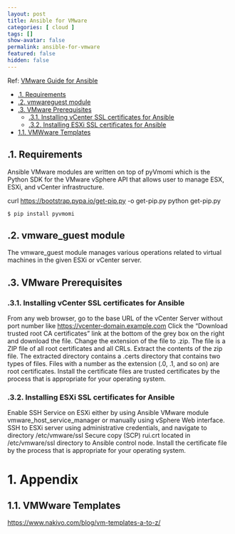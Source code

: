 ```yaml
---
layout: post
title: Ansible for VMware
categories: [ cloud ]
tags: []
show-avatar: false
permalink: ansible-for-vmware
featured: false
hidden: false
---
```


Ref: [VMware Guide for Ansible](https://docs.ansible.com/ansible/latest/scenario_guides/guide_vmware.html)

<!-- TOC -->

- [.1. Requirements](#1-requirements)
- [.2. vmwareguest module](#2-vmwareguest-module)
- [.3. VMware Prerequisites](#3-vmware-prerequisites)
  - [.3.1. Installing vCenter SSL certificates for Ansible](#31-installing-vcenter-ssl-certificates-for-ansible)
  - [.3.2. Installing ESXi SSL certificates for Ansible](#32-installing-esxi-ssl-certificates-for-ansible)
- [1.1. VMWware Templates](#11-vmwware-templates)

<!-- /TOC -->

## .1. Requirements
Ansible VMware modules are written on top of pyVmomi which is the Python SDK for the VMware vSphere API that allows user to manage ESX, ESXi, and vCenter infrastructure. 

curl https://bootstrap.pypa.io/get-pip.py -o get-pip.py
python get-pip.py

```
$ pip install pyvmomi
```

## .2. vmware_guest module
The vmware_guest module manages various operations related to virtual machines in the given ESXi or vCenter server.

## .3. VMware Prerequisites

### .3.1. Installing vCenter SSL certificates for Ansible
From any web browser, go to the base URL of the vCenter Server without port number like https://vcenter-domain.example.com
Click the “Download trusted root CA certificates” link at the bottom of the grey box on the right and download the file.
Change the extension of the file to .zip. The file is a ZIP file of all root certificates and all CRLs.
Extract the contents of the zip file. The extracted directory contains a .certs directory that contains two types of files. Files with a number as the extension (.0, .1, and so on) are root certificates.
Install the certificate files are trusted certificates by the process that is appropriate for your operating system.

### .3.2. Installing ESXi SSL certificates for Ansible
Enable SSH Service on ESXi either by using Ansible VMware module vmware_host_service_manager or manually using vSphere Web interface.
SSH to ESXi server using administrative credentials, and navigate to directory /etc/vmware/ssl
Secure copy (SCP) rui.crt located in /etc/vmware/ssl directory to Ansible control node.
Install the certificate file by the process that is appropriate for your operating system.

# 1. Appendix

## 1.1. VMWware Templates

https://www.nakivo.com/blog/vm-templates-a-to-z/